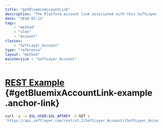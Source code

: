 ```yaml
---
title: "getBluemixAccountLink"
description: "The Platform account link associated with this SoftLayer account, if one exists."
date: "2018-02-12"
tags:
    - "method"
    - "sldn"
    - "Account"
classes:
    - "SoftLayer_Account"
type: "reference"
layout: "method"
mainService : "SoftLayer_Account"
---
```


# [REST Example](#getBluemixAccountLink-example) <a href="/article/rest/"><i class="fas fa-question"></i></a> {#getBluemixAccountLink-example .anchor-link} 
```bash
curl -g -u $SL_USER:$SL_APIKEY -X GET \
'https://api.softlayer.com/rest/v3.1/SoftLayer_Account/{SoftLayer_AccountID}/getBluemixAccountLink'
```
